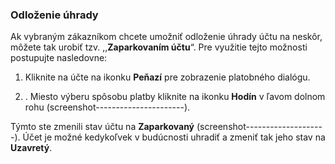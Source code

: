 ### Odloženie úhrady

Ak vybraným zákazníkom chcete umožniť odloženie úhrady účtu na neskôr, môžete tak urobiť tzv. ,,**Zaparkovaním účtu**“. Pre využitie tejto možnosti postupujte nasledovne:

1. Kliknite na účte na ikonku **Peňazí** pre zobrazenie platobného dialógu.

2. . Miesto výberu spôsobu platby kliknite na ikonku **Hodín** v ľavom dolnom rohu \(screenshot----------------------\).


Týmto ste zmenili stav účtu na **Zaparkovaný** \(screenshot--------------------\). Účet je možné kedykoľvek v budúcnosti uhradiť a zmeniť tak jeho stav na **Uzavretý**.

